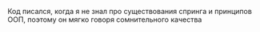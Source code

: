 Код писался, когда я не знал про существования спринга и принципов ООП, поэтому он мягко говоря сомнительного качества
